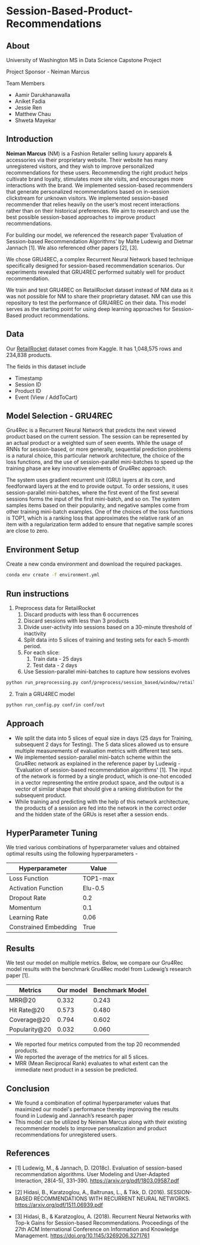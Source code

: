 # Session-Based-Product-Recommendations


## About
University of Washington MS in Data Science Capstone Project

Project Sponsor - Neiman Marcus

Team Members
- Aamir Darukhanawalla
- Aniket Fadia
- Jessie Ren
- Matthew Chau
- Shweta Mayekar


## Introduction
**Neiman Marcus** (NM) is a Fashion Retailer selling luxury apparels & accessories via their proprietary website. Their website has many unregistered visitors, and they wish to improve personalized recommendations for these users. Recommending the right product helps cultivate brand loyalty, stimulates more site visits, and encourages more interactions with the brand. We implemented session-based recommenders that generate personalized recommendations based on in-session clickstream for unknown visitors. We implemented session-based recommender that relies heavily on the user’s most recent interactions rather than on their historical preferences. We aim to research and use the best possible session-based approaches to improve product recommendations. 

For building our model, we referenced the research paper ‘Evaluation of Session-based Recommendation Algorithms’ by Malte Ludewig and Dietmar Jannach [1]. We also referenced other papers [2], [3].

We chose GRU4REC, a complex Recurrent Neural Network based technique specifically designed for session-based recommendation scenarios. Our experiments revealed that GRU4REC performed suitably well for product recommendation. 

We train and test GRU4REC on RetailRocket dataset instead of NM data as it was not possible for NM to share their proprietary dataset. NM can use this repository to test the performance of GRU4REC on their data. This model serves as the starting point for using deep learning approaches for Session-Based product recommendations.

## Data
Our [RetailRocket](https://www.kaggle.com/datasets/retailrocket/ecommerce-dataset) dataset comes from Kaggle. It has 1,048,575 rows and 234,838 products.

The fields in this dataset include
* Timestamp
* Session ID
* Product ID
* Event (View / AddToCart)

## Model Selection - GRU4REC
Gru4Rec is a Recurrent Neural Network that predicts the next viewed product based on the current session. The session can be represented by an actual product or a weighted sum of seen events. While the usage of RNNs for session-based, or more generally, sequential prediction problems is a natural choice, this particular network architecture, the choice of the loss functions, and the use of session-parallel mini-batches to speed up the training phase are key innovative elements of Gru4Rec approach.

The system uses gradient recurrent unit (GRU) layers at its core, and feedforward layers at the end to provide output. To order sessions, it uses session-parallel mini-batches, where the first event of the first several sessions forms the input of the first mini-batch, and so on. The system samples items based on their popularity, and negative samples come from other training mini-batch examples. One of the choices of the loss functions is TOP1, which is a ranking loss that approximates the relative rank of an item with a regularization term added to ensure that negative sample scores are close to zero.

## Environment Setup

Create a new conda environment and download the required packages.
```sh
conda env create -f environment.yml
```


## Run instructions
1. Preprocess data for RetailRocket
   1. Discard products with less than 6 occurrences
   2. Discard sessions with less than 3 products
   3. Divide user-activity into sessions based on a 30-minute threshold of inactivity
   4. Split data into 5 slices of training and testing sets for each 5-month period. 
   5. For each slice:
      1. Train data - 25 days
      2. Test data - 2 days 
   6. Use Session-parallel mini-batches to capture how sessions evolves

```sh
python run_preprocessing.py conf/preprocess/session_based/window/retailrocket.yml
```

2. Train a GRU4REC model
```sh
python run_config.py conf/in conf/out
```

## Approach
*  We split the data into 5 slices of equal size in days (25 days for Training, subsequent 2 days for Testing). The 5 data slices allowed us to ensure multiple measurements of evaluation metrics with different test sets.
* We implemented session-parallel mini-batch scheme within the Gru4Rec network as explained in the reference paper by Ludewig - 'Evaluation of session-based recommendation algorithms' [1]. The input of the network is formed by a single product, which is one-hot encoded in a vector representing the entire product space, and the output is a vector of similar shape that should give a ranking distribution for the subsequent product.
* While training and predicting with the help of this network architecture, the products of a session are fed into the network in the correct order and the hidden state of the GRUs is reset after a session ends.

## HyperParameter Tuning

We tried various combinations of hyperparameter values and obtained optimal results using the following hyperparameters -

| Hyperparameter        | Value    |
|-----------------------|----------|
| Loss Function         | TOP1-max |
| Activation Function   | Elu-0.5  |
| Dropout Rate          | 0.2      |
| Momentum              | 0.1      |
| Learning Rate         | 0.06     |
| Constrained Embedding | True     |

## Results

We test our model on multiple metrics. Below, we compare our Gru4Rec model results with the benchmark Gru4Rec model from Ludewig’s research paper [1].

| Metrics       | Our model | Benchmark Model |
|---------------|-----------|-----------------|
| MRR@20        | 0.332     | 0.243           |
| Hit Rate@20   | 0.573     | 0.480           |
| Coverage@20   | 0.794     | 0.602           |
| Popularity@20 | 0.032     | 0.060           |

* We reported four metrics computed from the top 20 recommended products.
* We reported the average of the metrics for all 5 slices.
* MRR (Mean Reciprocal Rank) evaluates to what extent can the immediate next product in a session be predicted.

## Conclusion
* We found a combination of optimal hyperparameter values that maximized our model's performance thereby improving the results found in Ludewig and Jannach’s research paper 
* This model can be utilized by Neiman Marcus along with their existing recommender models to improve personalization and product recommendations for unregistered users.

## References
* [1] Ludewig, M., & Jannach, D. (2018c). Evaluation of session-based recommendation algorithms. User Modeling and User-Adapted Interaction, 28(4-5), 331–390. https://arxiv.org/pdf/1803.09587.pdf

* [2] Hidasi, B., Karatzoglou, A., Baltrunas, L., & Tikk, D. (2016). SESSION-BASED RECOMMENDATIONS WITH RECURRENT NEURAL NETWORKS. https://arxiv.org/pdf/1511.06939.pdf

* [3] Hidasi, B., & Karatzoglou, A. (2018). Recurrent Neural Networks with Top-k Gains for Session-based Recommendations. Proceedings of the 27th ACM International Conference on Information and Knowledge Management. https://doi.org/10.1145/3269206.3271761
